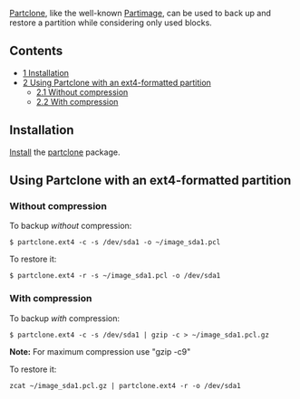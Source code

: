 [Partclone](http://partclone.org), like the well-known [Partimage](http://www.partimage.org/Main_Page), can be used to back up and restore a partition while considering only used blocks.

## Contents

*   [1 Installation](#Installation)
*   [2 Using Partclone with an ext4-formatted partition](#Using_Partclone_with_an_ext4-formatted_partition)
    *   [2.1 Without compression](#Without_compression)
    *   [2.2 With compression](#With_compression)

## Installation

[Install](/index.php/Install "Install") the [partclone](https://www.archlinux.org/packages/?name=partclone) package.

## Using Partclone with an ext4-formatted partition

### Without compression

To backup *without* compression:

```
$ partclone.ext4 -c -s /dev/sda1 -o ~/image_sda1.pcl

```

To restore it:

```
$ partclone.ext4 -r -s ~/image_sda1.pcl -o /dev/sda1

```

### With compression

To backup *with* compression:

```
$ partclone.ext4 -c -s /dev/sda1 | gzip -c > ~/image_sda1.pcl.gz

```

**Note:** For maximum compression use "gzip -c9"

To restore it:

```
zcat ~/image_sda1.pcl.gz | partclone.ext4 -r -o /dev/sda1

```